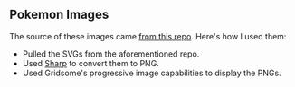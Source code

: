 ## Pokemon Images

The source of these images came [from this repo](https://github.com/jnovack/pokemon-svg). Here's how I used them:

- Pulled the SVGs from the aforementioned repo.
- Used [Sharp](https://github.com/lovell/sharp) to convert them to PNG.
- Used Gridsome's progressive image capabilities to display the PNGs.